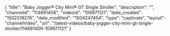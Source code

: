 {
    "title": "Baby Jogger&reg; City Mini&reg; GT Single Stroller",
    "description": "",
    "channelid": "114661406",
    "videoid": "109971121",
    "date_created": "1502519276",
    "date_modified": "1504247454",
    "type": "captivate",
    "layout": "channelVideo",
    "url": "\/latest-videos\/baby-jogger-city-mini-gt-single-stroller\/114661406-109971121"
}